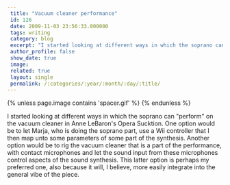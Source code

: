 ```yaml
---
 title: "Vacuum cleaner performance"
 id: 126
 date: 2009-11-03 23:56:33.000000
 tags: writing
 category: blog
 excerpt: "I started looking at different ways in which the soprano can 'perform' on the vacuum cleaner in Anne LeBaron's Opera Sucktion. One option would be to let Marja, who is doing the soprano part, use a Wi..."
 author_profile: false
 show_date: true
 image: 
 related: true
 layout: single
 permalink: /:categories/:year/:month/:day/:title/
---
```

{% unless page.image contains 'spacer.gif' %}
{% endunless %}

I started looking at different ways in which the soprano can "perform" on the vacuum cleaner in Anne LeBaron's Opera Sucktion. One option would be to let Marja, who is doing the soprano part, use a Wii controller that I then map unto some parameters of some part of the synthesis. Another option would be to rig the vacuum cleaner that is a part of the performance, with contact microphones and let the sound input from these microphones control aspects of the sound synthesis. This latter option is perhaps my preferred one, also because it will, I believe, more easily integrate into the general vibe of the piece.

